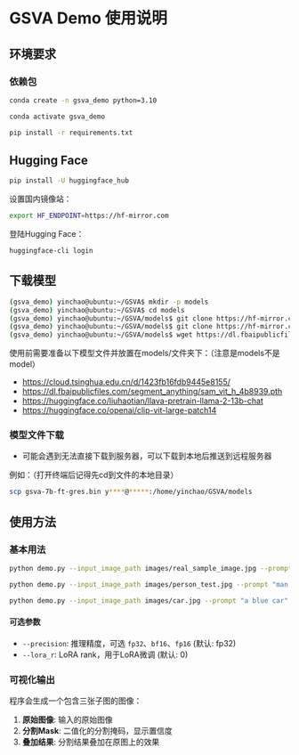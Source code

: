 # GSVA Demo 使用说明

## 环境要求

### 依赖包
```bash
conda create -n gsva_demo python=3.10
```

```bash
conda activate gsva_demo
```

```bash
pip install -r requirements.txt
```

## Hugging Face

```bash
pip install -U huggingface_hub
```

设置国内镜像站：
```bash
export HF_ENDPOINT=https://hf-mirror.com
```

登陆Hugging Face：
```bash
huggingface-cli login
```

## 下载模型
```bash
(gsva_demo) yinchao@ubuntu:~/GSVA$ mkdir -p models
(gsva_demo) yinchao@ubuntu:~/GSVA$ cd models
(gsva_demo) yinchao@ubuntu:~/GSVA/models$ git clone https://hf-mirror.com/liuhaotian/llava-llama-2-13b-chat-lightning-preview
(gsva_demo) yinchao@ubuntu:~/GSVA/models$ git clone https://hf-mirror.com/openai/clip-vit-large-patch14
(gsva_demo) yinchao@ubuntu:~/GSVA/models$ wget https://dl.fbaipublicfiles.com/segment_anything/sam_vit_h_4b8939.pth
```

使用前需要准备以下模型文件并放置在models/文件夹下：（注意是models不是model）
- https://cloud.tsinghua.edu.cn/d/1423fb16fdb9445e8155/
- https://dl.fbaipublicfiles.com/segment_anything/sam_vit_h_4b8939.pth
- https://huggingface.co/liuhaotian/llava-pretrain-llama-2-13b-chat
- https://huggingface.co/openai/clip-vit-large-patch14

### 模型文件下载
- 可能会遇到无法直接下载到服务器，可以下载到本地后推送到远程服务器

例如：（打开终端后记得先cd到文件的本地目录）
```bash
scp gsva-7b-ft-gres.bin y****@*****:/home/yinchao/GSVA/models
```



## 使用方法

### 基本用法

```bash
python demo.py --input_image_path images/real_sample_image.jpg --prompt "white cloud" --output_image_path results/cloud.png --force_cpu
```
```bash
python demo.py --input_image_path images/person_test.jpg --prompt "man in the image" --output_image_path results/man_fixed.png --force_cpu
```
```bash
python demo.py --input_image_path images/car.jpg --prompt "a blue car" --output_image_path results/car.png --force_cpu
```

#### 可选参数
- `--precision`: 推理精度，可选 `fp32`、`bf16`、`fp16` (默认: fp32)
- `--lora_r`: LoRA rank，用于LoRA微调 (默认: 0)

### 可视化输出
程序会生成一个包含三张子图的图像：
1. **原始图像**: 输入的原始图像
2. **分割Mask**: 二值化的分割掩码，显示置信度
3. **叠加结果**: 分割结果叠加在原图上的效果
